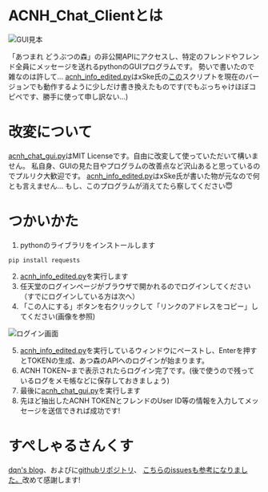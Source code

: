 # ACNH_Chat_Clientとは

![GUI見本](https://cdn.discordapp.com/attachments/593485514301243413/743777242261225472/gui_preview.png)

「あつまれ どうぶつの森」の非公開APIにアクセスし、特定のフレンドやフレンド全員にメッセージを送れるpythonのGUIプログラムです。
勢いで書いたので雑なのは許して...
[acnh_info_edited.py](acnh_info_edited.py)はxSke氏の[この](https://gist.github.com/xSke/8a4f06f9499a17b3e28cedfc094f57ca)スクリプトを現在のバージョンでも動作するように少しだけ書き換えたものです(でもぶっちゃけほぼコピペです、勝手に使って申し訳ない...)
# 改変について
[acnh_chat_gui.py](acnh_chat_gui.py)はMIT Licenseです。自由に改変して使っていただいて構いません。
私自身、GUIの見た目やプログラムの改善点など沢山あると思っているのでプルリク大歓迎です。
[acnh_info_edited.py](acnh_info_edited.py)はxSke氏が書いた物が元なので何とも言えません...
もし、このプログラムが消えてたら察してください😇
# つかいかた
1. pythonのライブラリをインストールします

```
pip install requests
```

2. [acnh_info_edited.py](acnh_info_edited.py)を実行します
3. 任天堂のログインページがブラウザで開かれるのでログインしてください（すでにログインしている方は次へ）
4. 「この人にする」ボタンを右クリックして「リンクのアドレスをコピー」してください(画像を参照)

![ログイン画面](https://cdn.discordapp.com/attachments/593485514301243413/743762114824503356/auth_nintendo.png)

5. [acnh_info_edited.py](acnh_info_edited.py)を実行しているウィンドウにペーストし、Enterを押すとTOKENの生成、あつ森のAPIへのログインが始まります。
6. ACNH TOKEN~まで表示されたらログイン完了です。(後で使うので残っているログをメモ帳などに保存しておきましょう)
7. 最後に[acnh_chat_gui.py](acnh_chat_gui.py)を実行します
8. 先ほど抽出したACNH TOKENとフレンドのUser ID等の情報を入力してメッセージを送信できれば成功です!
# すぺしゃるさんくす
[dqn's blog](https://dqnn.hatenablog.com/entry/2020/05/02/005843)、およびに[githubリポジトリ](https://github.com/dqn/acnh)、
[こちらのissuesも参考になりました。](https://github.com/ZekeSnider/NintendoSwitchRESTAPI/issues/13)改めて感謝します!
